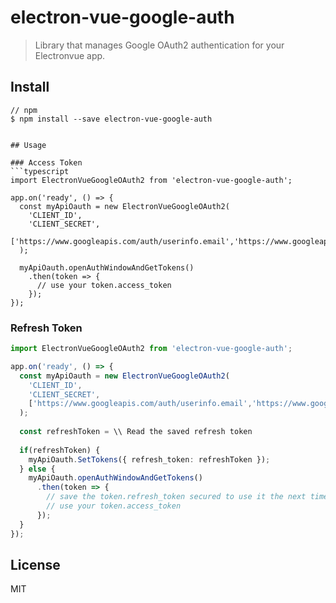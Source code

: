 # electron-vue-google-auth
> Library that manages Google OAuth2 authentication for your Electronvue app.

## Install
```
// npm
$ npm install --save electron-vue-google-auth


## Usage

### Access Token
```typescript
import ElectronVueGoogleOAuth2 from 'electron-vue-google-auth';

app.on('ready', () => {
  const myApiOauth = new ElectronVueGoogleOAuth2(
    'CLIENT_ID',
    'CLIENT_SECRET',
    ['https://www.googleapis.com/auth/userinfo.email','https://www.googleapis.com/auth/userinfo.profile']
  );

  myApiOauth.openAuthWindowAndGetTokens()
    .then(token => {
      // use your token.access_token
    });
});
```

### Refresh Token
```typescript
import ElectronVueGoogleOAuth2 from 'electron-vue-google-auth';

app.on('ready', () => {
  const myApiOauth = new ElectronVueGoogleOAuth2(
    'CLIENT_ID',
    'CLIENT_SECRET',
    ['https://www.googleapis.com/auth/userinfo.email','https://www.googleapis.com/auth/userinfo.profile']
  );
  
  const refreshToken = \\ Read the saved refresh token
  
  if(refreshToken) {
    myApiOauth.SetTokens({ refresh_token: refreshToken });
  } else {
    myApiOauth.openAuthWindowAndGetTokens()
      .then(token => {
        // save the token.refresh_token secured to use it the next time the app loading
        // use your token.access_token
      });
  }
});
```

## License
MIT
